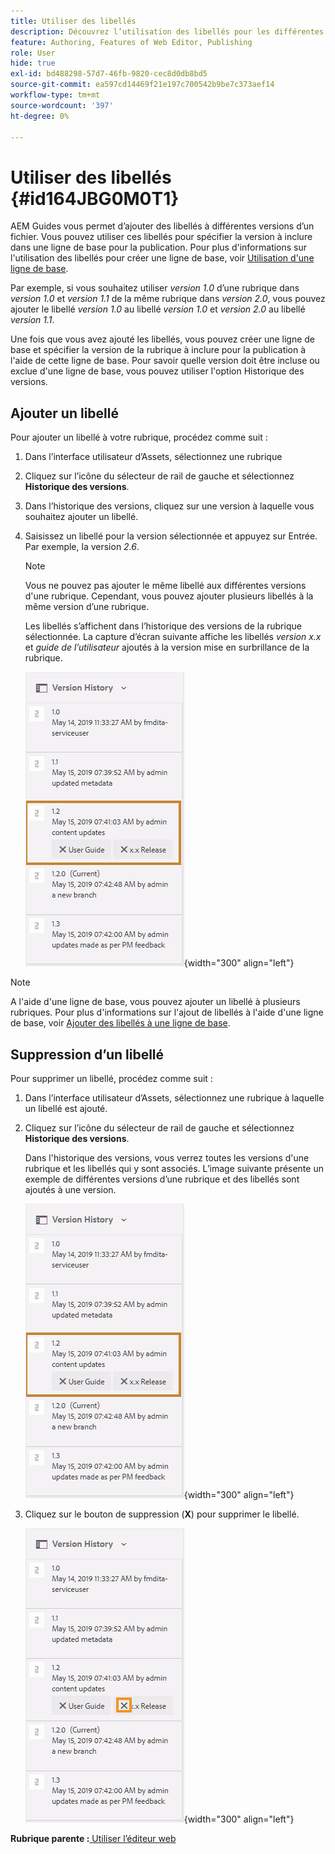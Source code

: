```yaml
---
title: Utiliser des libellés
description: Découvrez l’utilisation des libellés pour les différentes versions d’un fichier dans AEM Guides. Découvrez comment ajouter ou supprimer un libellé dans une version d’une rubrique.
feature: Authoring, Features of Web Editor, Publishing
role: User
hide: true
exl-id: bd488298-57d7-46fb-9820-cec8d0db8bd5
source-git-commit: ea597cd14469f21e197c700542b9be7c373aef14
workflow-type: tm+mt
source-wordcount: '397'
ht-degree: 0%

---
```


# Utiliser des libellés {#id164JBG0M0T1}

AEM Guides vous permet d’ajouter des libellés à différentes versions d’un fichier. Vous pouvez utiliser ces libellés pour spécifier la version à inclure dans une ligne de base pour la publication. Pour plus d&#39;informations sur l&#39;utilisation des libellés pour créer une ligne de base, voir [Utilisation d&#39;une ligne de base](generate-output-use-baseline-for-publishing.md#).

Par exemple, si vous souhaitez utiliser *version 1.0* d’une rubrique dans *version 1.0* et *version 1.1* de la même rubrique dans *version 2.0*, vous pouvez ajouter le libellé *version 1.0* au libellé *version 1.0* et *version 2.0* au libellé *version 1.1*.

Une fois que vous avez ajouté les libellés, vous pouvez créer une ligne de base et spécifier la version de la rubrique à inclure pour la publication à l&#39;aide de cette ligne de base. Pour savoir quelle version doit être incluse ou exclue d&#39;une ligne de base, vous pouvez utiliser l&#39;option Historique des versions.

## Ajouter un libellé

Pour ajouter un libellé à votre rubrique, procédez comme suit :

1. Dans l’interface utilisateur d’Assets, sélectionnez une rubrique
1. Cliquez sur l’icône du sélecteur de rail de gauche et sélectionnez **Historique des versions**.
1. Dans l’historique des versions, cliquez sur une version à laquelle vous souhaitez ajouter un libellé.

1. Saisissez un libellé pour la version sélectionnée et appuyez sur Entrée. Par exemple, la version *2.6*.

   >[!NOTE]
   >
   > Vous ne pouvez pas ajouter le même libellé aux différentes versions d&#39;une rubrique. Cependant, vous pouvez ajouter plusieurs libellés à la même version d’une rubrique.

   Les libellés s’affichent dans l’historique des versions de la rubrique sélectionnée. La capture d’écran suivante affiche les libellés *version x.x* et *guide de l’utilisateur* ajoutés à la version mise en surbrillance de la rubrique.

   ![](images/labels.png){width="300" align="left"}

>[!NOTE]
>
> A l&#39;aide d&#39;une ligne de base, vous pouvez ajouter un libellé à plusieurs rubriques. Pour plus d&#39;informations sur l&#39;ajout de libellés à l&#39;aide d&#39;une ligne de base, voir [Ajouter des libellés à une ligne de base](generate-output-use-baseline-for-publishing.md#id184KD0T305Z).

## Suppression d’un libellé

Pour supprimer un libellé, procédez comme suit :

1. Dans l’interface utilisateur d’Assets, sélectionnez une rubrique à laquelle un libellé est ajouté.
1. Cliquez sur l’icône du sélecteur de rail de gauche et sélectionnez **Historique des versions**.

   Dans l&#39;historique des versions, vous verrez toutes les versions d&#39;une rubrique et les libellés qui y sont associés. L’image suivante présente un exemple de différentes versions d’une rubrique et des libellés sont ajoutés à une version.

   ![](images/labels.png){width="300" align="left"}

1. Cliquez sur le bouton de suppression \(**X**\) pour supprimer le libellé.

   ![](images/delete-labels.png){width="300" align="left"}


**Rubrique parente :**&#x200B;[ Utiliser l’éditeur web](web-editor.md)
